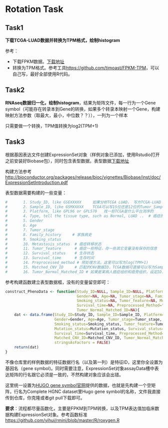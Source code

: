 # Rotation Task

## Task1 

**下载TCGA-LUAD数据并转换为TPM格式，绘制histogram**

参考：

- 下载FPKM数据。[下载地址](https://xenabrowser.net/datapages/?dataset=TCGA-LUAD/Xena_Matrices/TCGA-LUAD.htseq_fpkm.tsv&host=https://gdc.xenahubs.net)
- 转换为TPM格式。参考工具<https://github.com/timoast/FPKM-TPM>，可以自己写，最好全部使用R代码。



## Task2

**RNAseq数据归一化，绘制histogram**，结果为矩阵文件，每一行为一个Gene symbol（可能存在转录本到Gene的转换，如果多个转录本映射一个Gene，构建映射方法参数（取最大，最小，中位数？？）），一列为一个样本

只需要做一个转换，TPM值转换为log2(TPM+1)



## Task3

根据基因表达文件创建ExpressionSet对象（样例对象已添加，使用Rstudio打开之前安装好Biobase包），同时包含表型数据，表型数据[下载地址](https://xenabrowser.net/datapages/?dataset=TCGA.LUAD.sampleMap/LUAD_clinicalMatrix&host=https://tcga.xenahubs.net)

构建方法参考<http://bioconductor.org/packages/release/bioc/vignettes/Biobase/inst/doc/ExpressionSetIntroduction.pdf>

表型数据需要构建的一些变量：

```R
#       1. Study_ID, like GSEXXXXX     如果分析TCGA LUAD， 写为TCGA-LUAD
#       2. Sample_ID, like GSMXXXXX    TCGA可以写15位还是12位的Tumor_Sample_Barcode
#       3. Platform, like GPL96 or GPL570   找一些TCGA是什么平台测序的
#       4. Type, tell the tissue type, such as Normal, LUAD ..  # 癌症的组织学类型
#       5. Gender
#       6. Age
#       7. Tumor_stage       
#       8. Family_history     # 家族病史
#       9. Smoking_status      
#       10. Metastasis_status  # 癌症转移状态
#       11. Tumor_feature      # 癌症一些特征，存一些其它变量没有保存的信息
#       12. Survival_status    # 生存状态
#       13. Survival_time      # 生存时间
#       14. Preprocessed_method # 预处理方法，这里可以写为log(TPM+1)
#       15. Matched_CNV_ID     # 匹配的CNV数据ID，TCGA数据可直接可以写为Sample_ID
#       16. Tumor_Normal_Matched_ID # 如果是某病人癌症组织和癌旁组织，设定ID，TCGA少有，直接留空
```

参考构建函数建立表型数据框，没有的变量留空即可：

```R
construct_PhenoData <- function(Study_ID=NULL, Sample_ID=NULL, Platform=NULL, Type=NULL,
                                Gender=NA, Age=NA, Tumor_stage=NA, Family_history=NA,
                                Smoking_status=NA, Tumor_feature=NA, Mutation_status=NA, Survival_status=NA,
                                Survival_time=NA, Preprocessed_Method="RMA", Matched_CNV_ID=NA,
                                Tumor_Normal_Matched_ID=NA){
    dat <- data.frame(Study_ID=Study_ID, Sample_ID=Sample_ID, Platform=Platform, Type=Type,
                      Gender=Gender, Age=Age, Tumor_stage=Tumor_stage, Family_history=Family_history,
                      Smoking_status=Smoking_status, Tumor_feature=Tumor_feature,
                      Mutation_status=Mutation_status, Survival_status=Survival_status,
                      Survival_time=Survival_time, Preprocessed_Method=Preprocessed_Method,
                      Matched_CNV_ID=Matched_CNV_ID, Tumor_Normal_Matched_ID=Tumor_Normal_Matched_ID,
                      stringsAsFactors = FALSE)
    return(dat)
}
```



不像仓库里的样例数据的特征数据行名（以及第一列）是特征ID，这里你全设置为基因名（gene symbol)。同时需要注意，ExpressionSet对象assayData槽中表达矩阵的行名跟它必须是一致的，不然构建对象应该会出错。

这里统一设置为[HUGO gene symbol官网](https://www.genenames.org/cgi-bin/statistics)提供的数据，也就是先构建一个空矩阵，行名为Complete HGNC dataset里Hugo gene symbol的名称，文件我直接传到仓库，你克隆或者git pull下载即可。



**要求**：流程都尽量函数化，主要是FPKM到TPM转换，以及TPM表达值加临床数据构建ExpressionSet对象。参考函数标准<https://github.com/yihui/rmini/blob/master/R/roxygen.R>